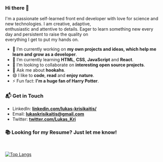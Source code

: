 ### Hi there 👋

I'm a passionate self-learned front end developer with love for science and new technologies. I am creative, adaptive,\
enthusiastic and attentive to details. Eager to learn something new every day and persistent to raise the quality on\
everything I get to put my hands on.


- 🔭 I’m currently working on **my own projects and ideas, which help me learn and grow as a developer**.
- 🌱 I’m currently learning **HTML**, **CSS**, **JavaScript** and **React**.
- 👯 I’m looking to collaborate on **interesting open source projects**.
- 💬 Ask me about **hookahs**.
- 😄 I like to **code**, **read** and **enjoy nature**.
- ⚡ Fun fact: **I'm a huge fan of Harry Potter**.

### 📬 Get in Touch

- LinkedIn: **[linkedin.com/lukas-krisikaitis/](https://www.linkedin.com/in/lukas-krisikaitis/)**
- Email: **lukaskrisikaitis@gmail.com**
- Twitter: **[twitter.com/Lukas_Kri](https://twitter.com/Lukas_Kri)**

### 📚 Looking for my Resume? Just let me know!

<br>

[![Top Langs](https://github-readme-stats.vercel.app/api/top-langs/?username=lukaskri&layout=compact&theme=dark)](https://github.com/anuraghazra/github-readme-stats)
